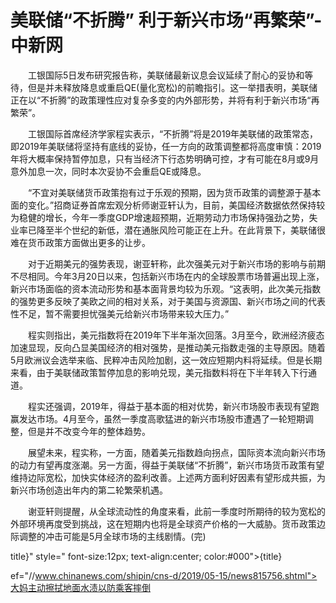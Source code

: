 # 美联储“不折腾” 利于新兴市场“再繁荣”-中新网

　　工银国际5日发布研究报告称，美联储最新议息会议延续了耐心的妥协和等待，但是并未释放降息或重启QE(量化宽松)的前瞻指引。这一举措表明，美联储正在以“不折腾”的政策理性应对复杂多变的内外部形势，并将有利于新兴市场“再繁荣”。

　　工银国际首席经济学家程实表示，“不折腾”将是2019年美联储的政策常态，即2019年美联储将坚持有底线的妥协，任一方向的政策调整都将高度审慎：2019年将大概率保持暂停加息，只有当经济下行态势明确可控，才有可能在8月或9月意外加息一次，同时本次妥协不会重启QE或降息。

　　“不宜对美联储货币政策抱有过于乐观的预期，因为货币政策的调整源于基本面的变化。”招商证券首席宏观分析师谢亚轩认为，目前，美国经济数据依然保持较为稳健的增长，今年一季度GDP增速超预期，近期劳动力市场保持强劲之势，失业率已降至半个世纪的新低，潜在通胀风险可能正在上升。在此背景下，美联储很难在货币政策方面做出更多的让步。

　　对于近期美元的强势表现，谢亚轩称，此次强美元对于新兴市场的影响与前期不尽相同。今年3月20日以来，包括新兴市场在内的全球股票市场普遍出现上涨，新兴市场面临的资本流动形势和基本面背景均较为乐观。“这表明，此次美元指数的强势更多反映了美欧之间的相对关系，对于美国与资源国、新兴市场之间的代表性不足，暂不需要担忧强美元给新兴市场带来较大压力。”

　　程实则指出，美元指数将在2019年下半年渐次回落。3月至今，欧洲经济疲态加速显现，反向凸显美国经济的相对强势，是推动美元指数走强的主导原因。随着5月欧洲议会选举来临、民粹冲击风险加剧，这一效应短期内料将延续。但是长期来看，由于美联储政策暂停加息的影响兑现，美元指数料将在下半年转入下行通道。

　　程实还强调，2019年，得益于基本面的相对优势，新兴市场股市表现有望跑赢发达市场。4月至今，虽然一季度高歌猛进的新兴市场股市遭遇了一轮短期调整，但是并不改变今年的整体趋势。

　　展望未来，程实称，一方面，随着美元指数趋向拐点，国际资本流向新兴市场的动力有望再度涨潮。另一方面，得益于美联储“不折腾”，新兴市场货币政策有望维持边际宽松，加快实体经济的盈利改善。上述两方面利好因素有望形成共振，为新兴市场创造出年内的第二轮繁荣机遇。

　　谢亚轩则提醒，从全球流动性的角度来看，此前一季度时所期待的较为宽松的外部环境再度受到挑战，这在短期内也将是全球资产价格的一大威胁。货币政策边际调整的冲击可能是5月全球市场的主线剧情。(完)

title}" style=" font-size:12px; text-align:center; color:#000">{title}

ef="//www.chinanews.com/shipin/cns-d/2019/05-15/news815756.shtml">大妈主动擦拭地面水渍以防乘客摔倒
